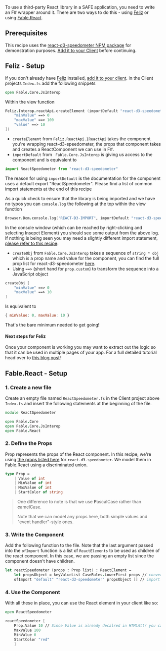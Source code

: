 To use a third-party React library in a SAFE application, you need to write an F# wrapper around it. There are two ways to do this - using [Feliz](https://zaid-ajaj.github.io/Feliz/) or using [Fable.React](https://www.nuget.org/packages/Fable.React/).

## Prerequisites

This recipe uses the [react-d3-speedometer NPM package](https://www.npmjs.com/package/react-d3-speedometer) for demonstration purposes. [Add it to your Client](../package-management/add-npm-package-to-client.md) before continuing.

## Feliz - Setup

If you don't already have [Feliz](https://www.nuget.org/packages/Feliz/) installed, [add it to your client](../ui/add-feliz.md).
In the Client projects `Index.fs` add the following snippets

```fsharp
open Fable.Core.JsInterop
```

 Within the view function 

```fsharp 
Feliz.Interop.reactApi.createElement (importDefault "react-d3-speedometer", createObj [
    "minValue" ==> 0
    "maxValue" ==> 100
    "value" ==> 10
])
```

- `createElement` from `Feliz.ReactApi.IReactApi` takes the component you're wrapping react-d3-speedometer, the props that component takes and creates a ReactComponent we can use in F#.
- `importDefault` from ` Fable.Core.JsInterop` is giving us access to the component and is equivalent to 

```javascript 
import ReactSpeedometer from "react-d3-speedometer"
```

The reason for using `importDefault` is the documentation for the component uses a default export "ReactSpeedometer". Please find a list of common import statements at the end of this recipe

As a quick check to ensure that the library is being imported and we have no typos you can `console.log` the following at the top within the view function 

```fsharp
Browser.Dom.console.log("REACT-D3-IMPORT", importDefault "react-d3-speedometer")
```

In the console window (which can be reached by right-clicking and selecting Insepct Element) you should see some output from the above log. 
If nothing is being seen you may need a slightly different import statement, [please refer to this recipe](../../v4-recipes/javascript/import-js-module.md).

- `createObj` from `Fable.Core.JsInterop` takes a sequence of `string * obj` which is a prop name and value for the component, you can find the full prop list for react-d3-speedometer [here](https://www.npmjs.com/package/react-d3-speedometer).
- Using `==>` (short hand for `prop.custom`) to transform the sequence into a JavaScript object 

```fsharp
createObj [
    "minValue" ==> 0
    "maxValue" ==> 10
]
```

Is equivalent to 

```javascript 
{ minValue: 0, maxValue: 10 }
```

That's the bare minimum needed to get going!

#### Next steps for Feliz

Once your component is working you may want to extract out the logic so that it can be used in multiple pages of your app.
For a full detailed tutorial head over to [this blog post](https://www.compositional-it.com/news-blog/f-wrappers-for-react-components/)!

## Fable.React - Setup

### 1. Create a new file

Create an empty file named `ReactSpeedometer.fs` in the Client project above `Index.fs` and insert the following statements at the beginning of the file.

```fsharp
module ReactSpeedometer

open Fable.Core
open Fable.Core.JsInterop
open Fable.React
```

### 2. Define the Props

Prop represents the props of the React component. In this recipe, we're using [the props listed here](https://www.npmjs.com/package/react-d3-speedometer) for `react-d3-speedometer`. We model them in Fable.React using a discriminated union.

```fsharp
type Prop =
    | Value of int
    | MinValue of int
    | MaxValue of int 
    | StartColor of string
```

> One difference to note is that we use **P**ascalCase rather than **c**amelCase.
>
> Note that we can model any props here, both simple values and "event handler"-style ones.

### 3. Write the Component

Add the following function to the file. Note that the last argument passed into the `ofImport` function is a list of `ReactElements` to be used as children of the react component. In this case, we are passing an empty list since the component doesn't have children.

```fsharp
let reactSpeedometer (props : Prop list) : ReactElement =
    let propsObject = keyValueList CaseRules.LowerFirst props // converts Props to JS object
    ofImport "default" "react-d3-speedometer" propsObject [] // import the default function/object from react-d3-speedometer
```

### 4. Use the Component

With all these in place, you can use the React element in your client like so:

```fsharp
open ReactSpeedometer

reactSpeedometer [
    Prop.Value 10 // Since Value is already decalred in HTMLAttr you can use Prop.Value to tell the F# compiler it is of type Prop and not HTMLAttr
    MaxValue 100
    MinValue 0 
    StartColor "red"
    ]
```
